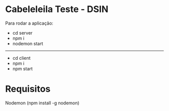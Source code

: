 # Cabeleleila Teste - DSIN 

Para rodar a aplicação:

* cd server
* npm i
* nodemon start

---

* cd client
* npm i
* npm start

# Requisitos

Nodemon (npm install -g nodemon)
